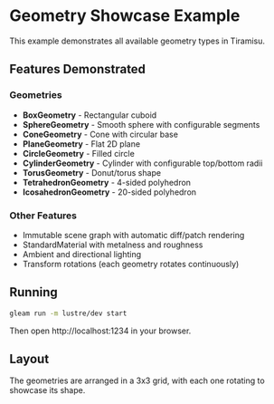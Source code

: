# Geometry Showcase Example

This example demonstrates all available geometry types in Tiramisu.

## Features Demonstrated

### Geometries
- **BoxGeometry** - Rectangular cuboid
- **SphereGeometry** - Smooth sphere with configurable segments
- **ConeGeometry** - Cone with circular base
- **PlaneGeometry** - Flat 2D plane
- **CircleGeometry** - Filled circle
- **CylinderGeometry** - Cylinder with configurable top/bottom radii
- **TorusGeometry** - Donut/torus shape
- **TetrahedronGeometry** - 4-sided polyhedron
- **IcosahedronGeometry** - 20-sided polyhedron

### Other Features
- Immutable scene graph with automatic diff/patch rendering
- StandardMaterial with metalness and roughness
- Ambient and directional lighting
- Transform rotations (each geometry rotates continuously)

## Running

```bash
gleam run -m lustre/dev start
```

Then open http://localhost:1234 in your browser.

## Layout

The geometries are arranged in a 3x3 grid, with each one rotating to showcase its shape.
